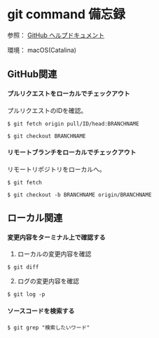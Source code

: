 # git command 備忘録

参照：
[GitHub ヘルプドキュメント](https://docs.github.com/ja/github)

環境：
macOS(Catalina)

## GitHub関連
#### プルリクエストをローカルでチェックアウト

プルリクエストのIDを確認。
```
$ git fetch origin pull/ID/head:BRANCHNAME
```
```
$ git checkout BRANCHNAME
```

#### リモートブランチをローカルでチェックアウト

リモートリポジトリをローカルへ。
```
$ git fetch
```

```
$ git checkout -b BRANCHNAME origin/BRANCHNAME
```

## ローカル関連
#### 変更内容をターミナル上で確認する

1. ローカルの変更内容を確認
```
$ git diff
```

2. ログの変更内容を確認
```
$ git log -p
```

#### ソースコードを検索する

```
$ git grep "検索したいワード"
```